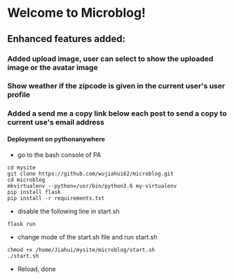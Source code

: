 # Welcome to Microblog!

## Enhanced features added:
### Added upload image, user can select to show the uploaded image or the avatar image
### Show weather if the zipcode is given in the current user's user profile
### Added a send me a copy link below each post to send a copy to current use's email address

#### Deployment on pythonanywhere
* go to the bash console of PA
```
cd mysite
git clone https://github.com/wujiahui62/microblog.git
cd microblog
mkvirtualenv --python=/usr/bin/python3.6 my-virtualenv
pip install flask
pip install -r requirements.txt
```
* disable the following line in start.sh
```
flask run
```
* change mode of the start.sh file and run start.sh
```
chmod +x /home/Jiahui/mysite/microblog/start.sh
./start.sh
```
* Reload, done
